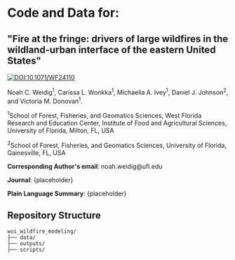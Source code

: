 # Code and Data for:
## "Fire at the fringe: drivers of large wildfires in the wildland-urban interface of the eastern United States"

[![DOI:10.1071/WF24110](https://img.shields.io/badge/DOI-10.1071%2FWF24110-B31B1B.svg)](https://doi.org/10.1071/WF24110)

Noah C. Weidig<sup>1</sup>, Carissa L. Wonkka<sup>1</sup>, Michaella A. Ivey<sup>1</sup>, Daniel J. Johnson<sup>2</sup>, and Victoria M. Donovan<sup>1</sup>.

<sup>1</sup>School of Forest, Fisheries, and Geomatics Sciences, West Florida Research and Education Center, Institute of Food and Agricultural Sciences, University of Florida, Milton, FL, USA

<sup>2</sup>School of Forest, Fisheries, and Geomatics Sciences, University of Florida, Gainesville, FL, USA

**Corresponding Author's email**: noah.weidig\@ufl.edu

**Journal**: {placeholder}

**Plain Language Summary**: {placeholder}

## Repository Structure
```
wui_wildfire_modeling/
├── data/
├── outputs/
├── scripts/
```
